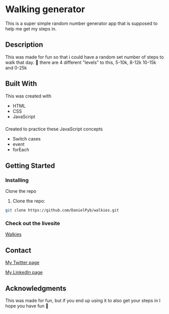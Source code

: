 # Walking generator

This is a super simple random number generator app that is supposed to help me get my steps in.

## Description

This was made for fun so that i could have a random set number of steps to walk that day.
:musical_score:
there are 4 different "levels" to this, 5-10k, 8-12k 10-15k and 0-25k

## Built With

This was created with

- HTML
- CSS
- JavaScript

###

Created to practice these JavaScript concepts
- Switch cases
- event
- forEach


## Getting Started

### Installing

Clone the repo

1. Clone the repo:

```bash
git clone https://github.com/DanielPyb/walkies.git
```

### Check out the livesite
[Walkies](https://walkiesbeta.netlify.app/)

## Contact

[My Twitter page](https://twitter.com/DanielP_Sollid)

[My LinkedIn page](https://www.linkedin.com/in/pybus/)


## Acknowledgments

This was made for fun, but if you end up using it to also get your steps in I hope you have fun :running:
